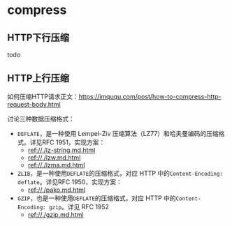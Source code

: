 # compress

## HTTP下行压缩

todo


## HTTP上行压缩

如何压缩HTTP请求正文：<https://imququ.com/post/how-to-compress-http-request-body.html>

讨论三种数据压缩格式：

* `DEFLATE`，是一种使用 Lempel-Ziv 压缩算法（LZ77）和哈夫曼编码的压缩格式。详见RFC 1951，实现方案：
    * <ref://./lz-string.md.html>
    * <ref://./lzw.md.html>
    * <ref://./lzma.md.html>
* `ZLIB`，是一种使用`DEFLATE`的压缩格式，对应 HTTP 中的`Content-Encoding: deflate`。详见RFC 1950，实现方案：
    * <ref://./pako.md.html>
* `GZIP`，也是一种使用`DEFLATE`的压缩格式，对应 HTTP 中的`Content-Encoding: gzip`。详见 RFC 1952
    * <ref://./gzip.md.html>
